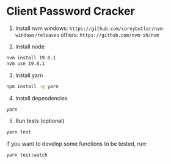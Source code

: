 # Client Password Cracker

1. Install nvm
   windows: `https://github.com/coreybutler/nvm-windows/releases`
   others: `https://github.com/nvm-sh/nvm`

2. Install node

```bash
nvm install 19.8.1
nvm use 19.8.1
```

3. Install yarn

```bash
npm install -g yarn
```

4. Install dependencies

```bash
yarn
```

5. Run tests (optional)

```bash
yarn test
```

if you want to develop some functions to be tested, run:

```bash
yarn test:watch
```
